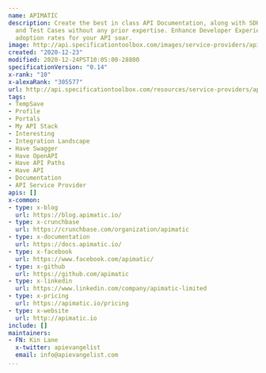 ```yaml
---
name: APIMATIC
description: Create the best in class API Documentation, along with SDKs, Code Samples
  and Test Cases without any prior expertise. Enhance Developer Experience to make
  adoption rates for your API soar.
image: http://api.specificationtoolbox.com/images/service-providers/apimatic.jpg
created: "2020-12-23"
modified: 2020-12-24PST10:05:00-28800
specificationVersion: "0.14"
x-rank: "10"
x-alexaRank: "305577"
url: http://api.specificationtoolbox.com/resources/service-providers/apimatic/
tags:
- TempSave
- Profile
- Portals
- My API Stack
- Interesting
- Integration Landscape
- Have Swagger
- Have OpenAPI
- Have API Paths
- Have API
- Documentation
- API Service Provider
apis: []
x-common:
- type: x-blog
  url: https://blog.apimatic.io/
- type: x-crunchbase
  url: https://crunchbase.com/organization/apimatic
- type: x-documentation
  url: https://docs.apimatic.io/
- type: x-facebook
  url: https://www.facebook.com/apimatic/
- type: x-github
  url: https://github.com/apimatic
- type: x-linkedin
  url: https://www.linkedin.com/company/apimatic-limited
- type: x-pricing
  url: https://apimatic.io/pricing
- type: x-website
  url: http://apimatic.io
include: []
maintainers:
- FN: Kin Lane
  x-twitter: apievangelist
  email: info@apievangelist.com
...
```


